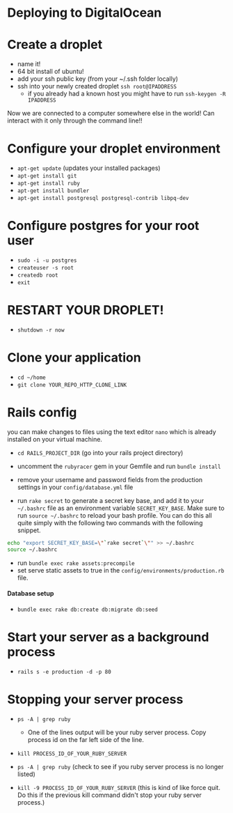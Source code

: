 # Deploying to DigitalOcean

# Create a droplet

- name it!
- 64 bit install of ubuntu!
- add your ssh public key (from your ~/.ssh folder locally)
- ssh into your newly created droplet `ssh root@IPADDRESS`
	- if you already had a known host you might have to run `ssh-keygen -R IPADDRESS`

Now we are connected to a computer somewhere else in the world! Can interact with it only through the command line!!

# Configure your droplet environment

- `apt-get update` (updates your installed packages)
- `apt-get install git`
- `apt-get install ruby`
- `apt-get install bundler`
- `apt-get install postgresql postgresql-contrib libpq-dev`

# Configure postgres for your root user

- `sudo -i -u postgres`
- `createuser -s root`
- `createdb root`
- `exit`

# RESTART YOUR DROPLET! 
- `shutdown -r now`

# Clone your application

- `cd ~/home`
- `git clone YOUR_REPO_HTTP_CLONE_LINK`

# Rails config

you can make changes to files using the text editor ``nano`` which is already installed on your virtual machine.

- `cd RAILS_PROJECT_DIR` (go into your rails project directory)
- uncomment the `rubyracer` gem in your Gemfile and run ``bundle install``
- remove your username and password fields from the production settings in your `config/database.yml` file

- run `rake secret` to generate a secret key base, and add it to your `~/.bashrc` file as an environment variable `SECRET_KEY_BASE`. Make sure to run `source ~/.bashrc` to reload your bash profile. You can do this all quite simply with the following two commands with the following snippet.

```bash 
echo "export SECRET_KEY_BASE=\"`rake secret`\"" >> ~/.bashrc
source ~/.bashrc
```

- run `bundle exec rake assets:precompile` 
- set serve static assets to true in the `config/environments/production.rb` file.

#### Database setup

- `bundle exec rake db:create db:migrate db:seed`

# Start your server as a background process 
- `rails s -e production -d -p 80`

# Stopping your server process

- ``ps -A | grep ruby``
	- One of the lines output will be your ruby server process. Copy process id on the far left side of the line.
- ``kill PROCESS_ID_OF_YOUR_RUBY_SERVER``

- ``ps -A | grep ruby`` (check to see if you ruby server process is no longer listed)

- ``kill -9 PROCESS_ID_OF_YOUR_RUBY_SERVER`` (this is kind of like force quit. Do this if the previous kill command didn't stop your ruby server process.)
	

